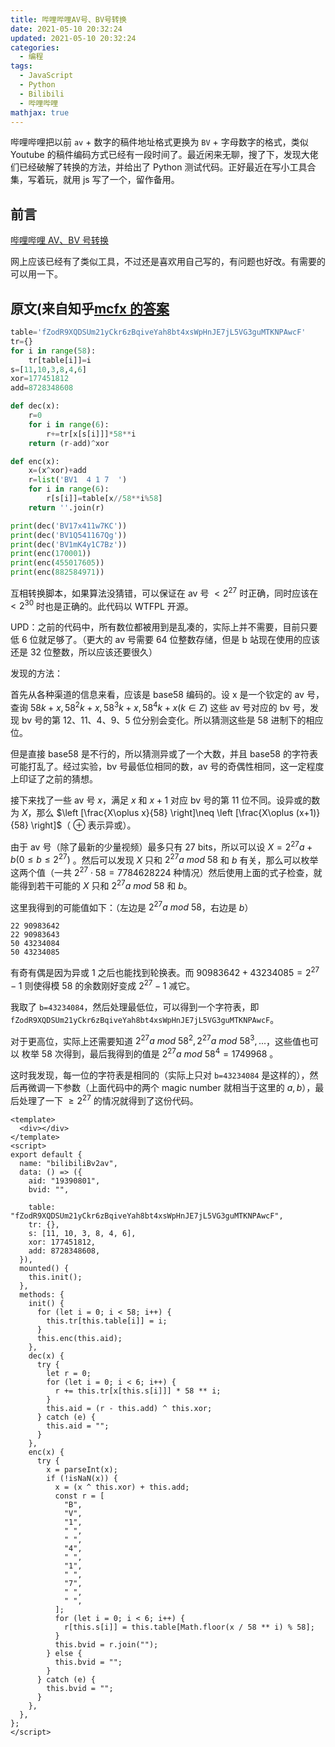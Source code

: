 ```yaml
---
title: 哔哩哔哩AV号、BV号转换
date: 2021-05-10 20:32:24
updated: 2021-05-10 20:32:24
categories:
  - 编程
tags:
  - JavaScript
  - Python
  - Bilibili
  - 哔哩哔哩
mathjax: true
---
```


哔哩哔哩把以前 `av` + 数字的稿件地址格式更换为 `BV` + 字母数字的格式，类似 Youtube 的稿件编码方式已经有一段时间了。最近闲来无聊，搜了下，发现大佬们已经破解了转换的方法，并给出了 Python 测试代码。正好最近在写小工具合集，写着玩，就用 js 写了一个，留作备用。

<!--more-->

## 前言

[哔哩哔哩 AV、BV 号转换](https://tools.iszy.xyz/anime/bilibiliBv2av)

网上应该已经有了类似工具，不过还是喜欢用自己写的，有问题也好改。有需要的可以用一下。

## 原文(来自知乎[mcfx 的答案](https://www.zhihu.com/question/381784377/answer/1099438784)

```python
table='fZodR9XQDSUm21yCkr6zBqiveYah8bt4xsWpHnJE7jL5VG3guMTKNPAwcF'
tr={}
for i in range(58):
    tr[table[i]]=i
s=[11,10,3,8,4,6]
xor=177451812
add=8728348608

def dec(x):
    r=0
    for i in range(6):
        r+=tr[x[s[i]]]*58**i
    return (r-add)^xor

def enc(x):
    x=(x^xor)+add
    r=list('BV1  4 1 7  ')
    for i in range(6):
        r[s[i]]=table[x//58**i%58]
    return ''.join(r)

print(dec('BV17x411w7KC'))
print(dec('BV1Q541167Qg'))
print(dec('BV1mK4y1C7Bz'))
print(enc(170001))
print(enc(455017605))
print(enc(882584971))
```

互相转换脚本，如果算法没猜错，可以保证在 av 号 $< 2^{27}$ 时正确，同时应该在 $< 2^{30}$ 时也是正确的。此代码以 WTFPL 开源。

UPD：之前的代码中，所有数位都被用到是乱凑的，实际上并不需要，目前只要低 6 位就足够了。（更大的 av 号需要 64 位整数存储，但是 b 站现在使用的应该还是 32 位整数，所以应该还要很久）

发现的方法：

首先从各种渠道的信息来看，应该是 base58 编码的。设 x 是一个钦定的 av 号，查询 $58k+x,58^{2}k+x,58^{3}k+x,58^{4}k+x(k \in Z)$ 这些 av 号对应的 bv 号，发现 bv 号的第 12、11、4、9、5 位分别会变化。所以猜测这些是 58 进制下的相应位。

但是直接 base58 是不行的，所以猜测异或了一个大数，并且 base58 的字符表可能打乱了。经过实验，bv 号最低位相同的数，av 号的奇偶性相同，这一定程度上印证了之前的猜想。

接下来找了一些 av 号 $x$，满足 $x$ 和 $x+1$ 对应 bv 号的第 11 位不同。设异或的数为 $X$，那么 $\left [\frac{X\oplus x}{58} \right]\neq \left [\frac{X\oplus (x+1)}{58} \right]$（ $\oplus$ 表示异或）。

由于 av 号（除了最新的少量视频）最多只有 27 bits，所以可以设 $X=2^{27}a+b(0\leq b\leq 2^{27})$ 。然后可以发现 $X$ 只和 $2^{27}a\ mod\ 58$ 和 $b$ 有关，那么可以枚举这两个值（一共 $2^{27} \cdot 58=7784628224$ 种情况）然后使用上面的式子检查，就能得到若干可能的 $X$ 只和 $2^{27}a\ mod\ 58$ 和 $b$。

这里我得到的可能值如下：（左边是 $2^{27}a\ mod\ 58$，右边是 $b$）

```
22 90983642
22 90983643
50 43234084
50 43234085
```

有奇有偶是因为异或 $1$ 之后也能找到轮换表。而 $90983642+43234085=2^{27}-1$ 则使得模 $58$ 的余数刚好变成 $2^{27}-1$ 减它。

我取了 `b=43234084`，然后处理最低位，可以得到一个字符表，即 `fZodR9XQDSUm21yCkr6zBqiveYah8bt4xsWpHnJE7jL5VG3guMTKNPAwcF`。

对于更高位，实际上还需要知道 $2^{27}a\ mod\ 58^{2},2^{27}a\ mod\ 58^{3},...$，这些值也可以 枚举 58 次得到，最后我得到的值是 $2^{27}a\ mod\ 58^{4}=1749968$ 。

这时我发现，每一位的字符表是相同的（实际上只对 `b=43234084` 是这样的），然后再微调一下参数（上面代码中的两个 magic number 就相当于这里的 $a,b$），最后处理了一下 $\geq 2^{27}$ 的情况就得到了这份代码。

```vue
<template>
  <div></div>
</template>
<script>
export default {
  name: "bilibiliBv2av",
  data: () => ({
    aid: "19390801",
    bvid: "",

    table: "fZodR9XQDSUm21yCkr6zBqiveYah8bt4xsWpHnJE7jL5VG3guMTKNPAwcF",
    tr: {},
    s: [11, 10, 3, 8, 4, 6],
    xor: 177451812,
    add: 8728348608,
  }),
  mounted() {
    this.init();
  },
  methods: {
    init() {
      for (let i = 0; i < 58; i++) {
        this.tr[this.table[i]] = i;
      }
      this.enc(this.aid);
    },
    dec(x) {
      try {
        let r = 0;
        for (let i = 0; i < 6; i++) {
          r += this.tr[x[this.s[i]]] * 58 ** i;
        }
        this.aid = (r - this.add) ^ this.xor;
      } catch (e) {
        this.aid = "";
      }
    },
    enc(x) {
      try {
        x = parseInt(x);
        if (!isNaN(x)) {
          x = (x ^ this.xor) + this.add;
          const r = [
            "B",
            "V",
            "1",
            " ",
            " ",
            "4",
            " ",
            "1",
            " ",
            "7",
            " ",
            " ",
          ];
          for (let i = 0; i < 6; i++) {
            r[this.s[i]] = this.table[Math.floor(x / 58 ** i) % 58];
          }
          this.bvid = r.join("");
        } else {
          this.bvid = "";
        }
      } catch (e) {
        this.bvid = "";
      }
    },
  },
};
</script>
```
